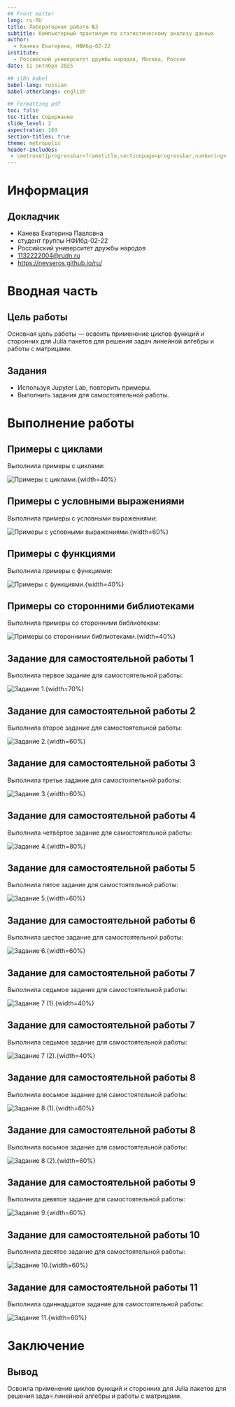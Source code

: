```yaml
---
## Front matter
lang: ru-RU
title: Лабораторная работа №3
subtitle: Компьютерный практикум по статистическому анализу данных
author:
  - Канева Екатерина, НФИбд-02-22
institute:
  - Российский университет дружбы народов, Москва, Россия
date: 11 октября 2025

## i18n babel
babel-lang: russian
babel-otherlangs: english

## Formatting pdf
toc: false
toc-title: Содержание
slide_level: 2
aspectratio: 169
section-titles: true
theme: metropolis
header-includes:
 - \metroset{progressbar=frametitle,sectionpage=progressbar,numbering=fraction}
---
```


# Информация

## Докладчик

* Канева Екатерина Павловна
* студент группы НФИбд-02-22
* Российский университет дружбы народов
* [1132222004@rudn.ru](mailto:1132222004@rudn.ru)
* <https://nevseros.github.io/ru/>

# Вводная часть

## Цель работы

Основная цель работы — освоить применение циклов функций и сторонних для Julia пакетов для решения задач линейной алгебры и работы с матрицами.

## Задания

* Используя Jupyter Lab, повторить примеры.
* Выполнить задания для самостоятельной работы.

# Выполнение работы

## Примеры с циклами

Выполнила примеры с циклами:

![Примеры с циклами.](image/1.png){width=40%}

## Примеры с условными выражениями

Выполнила примеры с условными выражениями:

![Примеры с условными выражениями.](image/2.png){width=60%}

## Примеры с функциями

Выполнила примеры с функциями:

![Примеры с функциями.](image/3.png){width=40%}

## Примеры со сторонними библиотеками

Выполнила примеры со сторонними библиотекам:

![Примеры со сторонними библиотеками.](image/4.png){width=40%}

## Задание для самостоятельной работы 1

Выполнила первое задание для самостоятельной работы:

![Задание 1.](image/5.png){width=70%}

## Задание для самостоятельной работы 2

Выполнила второе задание для самостоятельной работы:

![Задание 2.](image/6.png){width=60%}

## Задание для самостоятельной работы 3

Выполнила третье задание для самостоятельной работы:

![Задание 3.](image/7.png){width=60%}

## Задание для самостоятельной работы 4

Выполнила четвёртое задание для самостоятельной работы:

![Задание 4.](image/8.png){width=80%}

## Задание для самостоятельной работы 5

Выполнила пятое задание для самостоятельной работы:

![Задание 5.](image/9.png){width=60%}

## Задание для самостоятельной работы 6

Выполнила шестое задание для самостоятельной работы:

![Задание 6.](image/10.png){width=60%}

## Задание для самостоятельной работы 7

Выполнила седьмое задание для самостоятельной работы:

![Задание 7 (1).](image/11.png){width=40%}

## Задание для самостоятельной работы 7

Выполнила седьмое задание для самостоятельной работы:

![Задание 7 (2).](image/12.png){width=40%}

## Задание для самостоятельной работы 8

Выполнила восьмое задание для самостоятельной работы:

![Задание 8 (1).](image/13.png){width=60%}

## Задание для самостоятельной работы 8

Выполнила восьмое задание для самостоятельной работы:

![Задание 8 (2).](image/14.png){width=60%}

## Задание для самостоятельной работы 9

Выполнила девятое задание для самостоятельной работы:

![Задание 9.](image/15.png){width=60%}

## Задание для самостоятельной работы 10

Выполнила десятое задание для самостоятельной работы:

![Задание 10.](image/16.png){width=60%}

## Задание для самостоятельной работы 11

Выполнила одиннадцатое задание для самостоятельной работы:

![Задание 11.](image/17.png){width=60%}

# Заключение

## Вывод

Освоила применение циклов функций и сторонних для Julia пакетов для решения задач линейной алгебры и работы с матрицами.